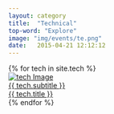 ```yaml
---
layout: category
title:  "Technical"
top-word: "Explore"
image: "img/events/te.png"
date:   2015-04-21 12:12:12
---
```

<section class="no-padding" id="portfolio">
    <div class="container-fluid">
        <div class="row no-gutter">
            {% for tech in site.tech %}
                <div class="col-lg-4 col-sm-6 text-center col-md-4 col-md-offset-4">
                    <a href="{{ tech.url }}" class="portfolio-box">
                        <img src="{{ tech.image }}" class="img-responsive" alt="tech Image">
                        <div class="portfolio-box-caption">
                            <div class="portfolio-box-caption-content">
                                <div class="project-category text-faded">
                                    {{ tech.subtitle }}
                                </div>
                                <div class="project-name">
                                    {{ tech.title }}
                                </div>
                            </div>
                        </div>
                    </a>
                </div>
            {% endfor %}
        </div>
    </div>
</section>
